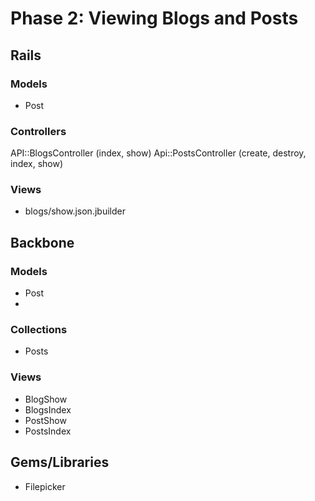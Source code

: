 # Phase 2: Viewing Blogs and Posts

## Rails
### Models
* Post

### Controllers
API::BlogsController (index, show)
Api::PostsController (create, destroy, index, show)

### Views
* blogs/show.json.jbuilder

## Backbone
### Models
* Post
* 

### Collections
* Posts

### Views
* BlogShow
* BlogsIndex
* PostShow
* PostsIndex

## Gems/Libraries
* Filepicker